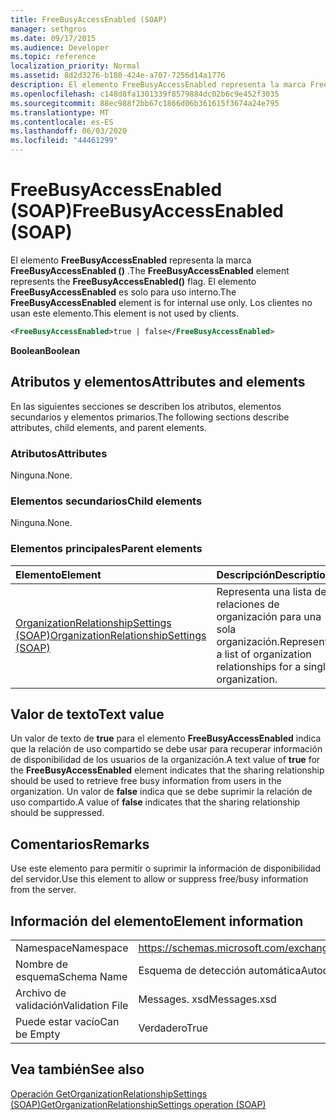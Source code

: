 ```yaml
---
title: FreeBusyAccessEnabled (SOAP)
manager: sethgros
ms.date: 09/17/2015
ms.audience: Developer
ms.topic: reference
localization_priority: Normal
ms.assetid: 8d2d3276-b180-424e-a707-7256d14a1776
description: El elemento FreeBusyAccessEnabled representa la marca FreeBusyAccessEnabled (). El elemento FreeBusyAccessEnabled es solo para uso interno. Los clientes no usan este elemento.
ms.openlocfilehash: c148d8fa1301339f8579884dc02b6c9e452f3035
ms.sourcegitcommit: 88ec988f2bb67c1866d06b361615f3674a24e795
ms.translationtype: MT
ms.contentlocale: es-ES
ms.lasthandoff: 06/03/2020
ms.locfileid: "44461299"
---
```

# <a name="freebusyaccessenabled-soap"></a><span data-ttu-id="efd77-105">FreeBusyAccessEnabled (SOAP)</span><span class="sxs-lookup"><span data-stu-id="efd77-105">FreeBusyAccessEnabled (SOAP)</span></span>

<span data-ttu-id="efd77-106">El elemento **FreeBusyAccessEnabled** representa la marca **FreeBusyAccessEnabled ()** .</span><span class="sxs-lookup"><span data-stu-id="efd77-106">The **FreeBusyAccessEnabled** element represents the **FreeBusyAccessEnabled()** flag.</span></span> <span data-ttu-id="efd77-107">El elemento **FreeBusyAccessEnabled** es solo para uso interno.</span><span class="sxs-lookup"><span data-stu-id="efd77-107">The **FreeBusyAccessEnabled** element is for internal use only.</span></span> <span data-ttu-id="efd77-108">Los clientes no usan este elemento.</span><span class="sxs-lookup"><span data-stu-id="efd77-108">This element is not used by clients.</span></span> 
  
```XML
<FreeBusyAccessEnabled>true | false</FreeBusyAccessEnabled>
```

 <span data-ttu-id="efd77-109">**Boolean**</span><span class="sxs-lookup"><span data-stu-id="efd77-109">**Boolean**</span></span>
## <a name="attributes-and-elements"></a><span data-ttu-id="efd77-110">Atributos y elementos</span><span class="sxs-lookup"><span data-stu-id="efd77-110">Attributes and elements</span></span>

<span data-ttu-id="efd77-111">En las siguientes secciones se describen los atributos, elementos secundarios y elementos primarios.</span><span class="sxs-lookup"><span data-stu-id="efd77-111">The following sections describe attributes, child elements, and parent elements.</span></span>
  
### <a name="attributes"></a><span data-ttu-id="efd77-112">Atributos</span><span class="sxs-lookup"><span data-stu-id="efd77-112">Attributes</span></span>

<span data-ttu-id="efd77-113">Ninguna.</span><span class="sxs-lookup"><span data-stu-id="efd77-113">None.</span></span>
  
### <a name="child-elements"></a><span data-ttu-id="efd77-114">Elementos secundarios</span><span class="sxs-lookup"><span data-stu-id="efd77-114">Child elements</span></span>

<span data-ttu-id="efd77-115">Ninguna.</span><span class="sxs-lookup"><span data-stu-id="efd77-115">None.</span></span>
  
### <a name="parent-elements"></a><span data-ttu-id="efd77-116">Elementos principales</span><span class="sxs-lookup"><span data-stu-id="efd77-116">Parent elements</span></span>

|<span data-ttu-id="efd77-117">**Elemento**</span><span class="sxs-lookup"><span data-stu-id="efd77-117">**Element**</span></span>|<span data-ttu-id="efd77-118">**Descripción**</span><span class="sxs-lookup"><span data-stu-id="efd77-118">**Description**</span></span>|
|:-----|:-----|
|[<span data-ttu-id="efd77-119">OrganizationRelationshipSettings (SOAP)</span><span class="sxs-lookup"><span data-stu-id="efd77-119">OrganizationRelationshipSettings (SOAP)</span></span>](organizationrelationshipsettings-soap.md) <br/> |<span data-ttu-id="efd77-120">Representa una lista de relaciones de organización para una sola organización.</span><span class="sxs-lookup"><span data-stu-id="efd77-120">Represents a list of organization relationships for a single organization.</span></span>  <br/> |
   
## <a name="text-value"></a><span data-ttu-id="efd77-121">Valor de texto</span><span class="sxs-lookup"><span data-stu-id="efd77-121">Text value</span></span>

<span data-ttu-id="efd77-122">Un valor de texto de **true** para el elemento **FreeBusyAccessEnabled** indica que la relación de uso compartido se debe usar para recuperar información de disponibilidad de los usuarios de la organización.</span><span class="sxs-lookup"><span data-stu-id="efd77-122">A text value of **true** for the **FreeBusyAccessEnabled** element indicates that the sharing relationship should be used to retrieve free busy information from users in the organization.</span></span> <span data-ttu-id="efd77-123">Un valor de **false** indica que se debe suprimir la relación de uso compartido.</span><span class="sxs-lookup"><span data-stu-id="efd77-123">A value of **false** indicates that the sharing relationship should be suppressed.</span></span> 
  
## <a name="remarks"></a><span data-ttu-id="efd77-124">Comentarios</span><span class="sxs-lookup"><span data-stu-id="efd77-124">Remarks</span></span>

<span data-ttu-id="efd77-125">Use este elemento para permitir o suprimir la información de disponibilidad del servidor.</span><span class="sxs-lookup"><span data-stu-id="efd77-125">Use this element to allow or suppress free/busy information from the server.</span></span> 
  
## <a name="element-information"></a><span data-ttu-id="efd77-126">Información del elemento</span><span class="sxs-lookup"><span data-stu-id="efd77-126">Element information</span></span>

|||
|:-----|:-----|
|<span data-ttu-id="efd77-127">Namespace</span><span class="sxs-lookup"><span data-stu-id="efd77-127">Namespace</span></span>  <br/> |https://schemas.microsoft.com/exchange/2010/Autodiscover  <br/> |
|<span data-ttu-id="efd77-128">Nombre de esquema</span><span class="sxs-lookup"><span data-stu-id="efd77-128">Schema Name</span></span>  <br/> |<span data-ttu-id="efd77-129">Esquema de detección automática</span><span class="sxs-lookup"><span data-stu-id="efd77-129">Autodiscover schema</span></span>  <br/> |
|<span data-ttu-id="efd77-130">Archivo de validación</span><span class="sxs-lookup"><span data-stu-id="efd77-130">Validation File</span></span>  <br/> |<span data-ttu-id="efd77-131">Messages. xsd</span><span class="sxs-lookup"><span data-stu-id="efd77-131">Messages.xsd</span></span>  <br/> |
|<span data-ttu-id="efd77-132">Puede estar vacío</span><span class="sxs-lookup"><span data-stu-id="efd77-132">Can be Empty</span></span>  <br/> |<span data-ttu-id="efd77-133">Verdadero</span><span class="sxs-lookup"><span data-stu-id="efd77-133">True</span></span>  <br/> |
   
## <a name="see-also"></a><span data-ttu-id="efd77-134">Vea también</span><span class="sxs-lookup"><span data-stu-id="efd77-134">See also</span></span>



[<span data-ttu-id="efd77-135">Operación GetOrganizationRelationshipSettings (SOAP)</span><span class="sxs-lookup"><span data-stu-id="efd77-135">GetOrganizationRelationshipSettings operation (SOAP)</span></span>](getorganizationrelationshipsettings-operation-soap.md)

